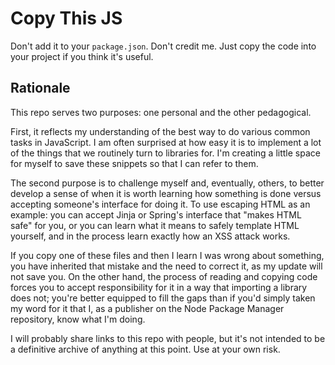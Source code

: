 # Copy This JS
Don't add it to your `package.json`. Don't credit me. Just copy the code into your project if you
think it's useful.

## Rationale
This repo serves two purposes: one personal and the other pedagogical.

First, it reflects my understanding of the best way to do various common tasks in JavaScript.  I am often
surprised at how easy it is to implement a lot of the things that we routinely turn to libraries
for. I'm creating a little space for myself to save these snippets so that I can refer to them.

The second purpose is to challenge myself and, eventually, others, to better develop a sense of when
it is worth learning how something is done versus accepting someone's interface for doing it. To use
escaping HTML as an example: you can accept Jinja or Spring's interface that "makes HTML safe" for
you, or you can learn what it means to safely template HTML yourself, and in the process learn
exactly how an XSS attack works.

If you copy one of these files and then I learn I was wrong about something, you have inherited that
mistake and the need to correct it, as my update will not save you. On the other hand, the process
of reading and copying code forces you to accept responsibility for it in a way that importing a
library does not; you're better equipped to fill the gaps than if you'd simply taken my word for it
that I, as a publisher on the Node Package Manager repository, know what I'm doing.

I will probably share links to this repo with people, but it's not intended to be a definitive
archive of anything at this point. Use at your own risk.
